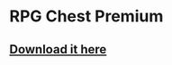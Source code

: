 # RPG Chest Premium

## [Download it here](https://www.spigotmc.org/resources/rpg-chest-premium-1-12-2-1-16-x-now-free.71939/update?update=324772)
